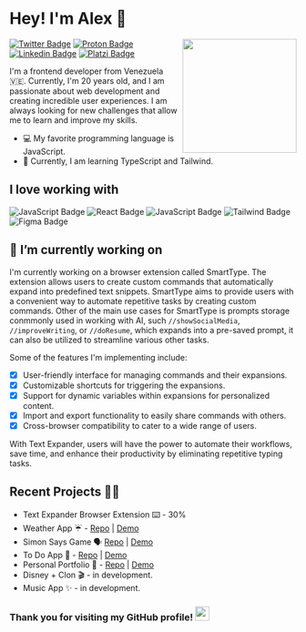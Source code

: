 # Hey! I'm Alex 👋 
<img align='right' src='https://user-images.githubusercontent.com/5713670/87202985-820dcb80-c2b6-11ea-9f56-7ec461c497c3.gif' width='200"'>

[![Twitter Badge](https://img.shields.io/badge/-@th3alexdev-1ca0f1?style=flat-square&labelColor=1ca0f1&logo=twitter&logoColor=white&link=https://twitter.com/th3alexdev)](https://twitter.com/th3alexdev) [![Proton Badge](https://img.shields.io/badge/dev.alexanderperez@protonmail.com-8B89CC?style=flat-square&logo=protonmail&logoColor=white&link=mailto:dev.alexanderperez@protonmail.com)](mailto:dev.alexanderperez@protonmail.com) [![Linkedin Badge](https://img.shields.io/badge/-Alexander_Perez-blue?style=flat-square&logo=Linkedin&logoColor=white&link=https://www.linkedin.com/in/th3alexdev/)](https://www.linkedin.com/in/th3alexdev/) [![Platzi Badge](https://img.shields.io/badge/Platzi-98CA3F?logo=platzi&logoColor=fff&style=flat-square&link=https://platzi.com/p/alexanderfranciscog/)](https://platzi.com/p/alexanderfranciscog/)

I'm a frontend developer from Venezuela 🇻🇪. Currently, I'm 20 years old, and I am passionate about web development and creating incredible user experiences. I am always looking for new challenges that allow me to learn and improve my skills.

 - 💻 My favorite programming language is JavaScript.
 - 🚀 Currently, I am learning TypeScript and Tailwind.

## I love working with 
![JavaScript Badge](https://img.shields.io/badge/JavaScript-F7DF1E?style=for-the-badge&logo=javascript&logoColor=black)
![React Badge](https://img.shields.io/badge/React-20232A?style=for-the-badge&logo=react&logoColor=61DAFB)
![JavaScript Badge](https://img.shields.io/badge/Sass-CC6699?style=for-the-badge&logo=sass&logoColor=white)
![Tailwind Badge](https://img.shields.io/badge/Tailwind_CSS-38B2AC?style=for-the-badge&logo=tailwind-css&logoColor=white)
![Figma Badge](https://img.shields.io/badge/Figma-F24E1E?style=for-the-badge&logo=figma&logoColor=white)


## 🔭 I’m currently working on

I'm currently working on a browser extension called SmartType. The extension allows users to create custom commands that automatically expand into predefined text snippets. SmartType aims to provide users with a convenient way to automate repetitive tasks by creating custom commands. Other of the main use cases for SmartType is prompts storage conmmonly used in working with AI, such ``//showSocialMedia``, ``//improveWriting``, or ``//doResume``, which expands into a pre-saved prompt, it can also be utilized to streamline various other tasks.

Some of the features I'm implementing include:
 - [x] User-friendly interface for managing commands and their expansions.
 - [x] Customizable shortcuts for triggering the expansions.
 - [x] Support for dynamic variables within expansions for personalized content.
 - [x] Import and export functionality to easily share commands with others.
 - [x] Cross-browser compatibility to cater to a wide range of users.

With Text Expander, users will have the power to automate their workflows, save time, and enhance their productivity by eliminating repetitive typing tasks.

## Recent Projects 👨‍💻
 - Text Expander Browser Extension ⌨️ - 30%
 - Weather App ☔ - [Repo](https://github.com/th3alexdev/weather-app/) | [Demo](https://th3alexdev.github.io/weather-app/)
 - Simon Says Game 🗣️ [Repo](https://github.com/th3alexdev/simonsays/) | [Demo](https://th3alexdev.github.io/simonsays/)
 - To Do App 📝 - [Repo](https://github.com/th3alexdev/todoapp/) | [Demo](https://th3alexdev.github.io/todoapp/)
 - Personal Portfolio 💫 - [Repo](https://github.com/th3alexdev/portfolio) | [Demo](https://alexanderperez.netlify.app/)
 - Disney + Clon 🎬 - in development.
 - Music App ✨ - in development.

<h3 font-size="1rem">Thank you for visiting my GitHub profile! <img width="25" src="https://i.imgur.com/lzBnb2L.png"/></h3>

